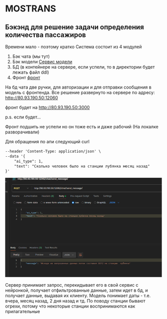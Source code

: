 # MOSTRANS

## Бэкэнд для решение задачи определения количества пассажиров

Времени мало - поэтому кратко
Система состоит из 4 модулей
1. Бэк чата (мы тут)
2. Бэк модели [Сервис модели](https://github.com/senorUVE/mostrans_data/tree/main)
3. БД   (в контейнере на сервере, если успели, то в директории будет лежать файл ddl)
4. Фронт [фронт](https://github.com/tommanah/brigada)

На бд чата две ручки, для авторизации и для отправки сообщения в модель с фронтенда. 
Все решение развернуто на сервере по адресу:
http://80.93.190.50:12060

фронт будет на 
http://80.93.190.50:3000

p.s. если будет...

Фронт подшить не успели но он тоже есть и даже рабочий (На локалке разворачивали)

Для обращения по апи следующий curl 
```curl --location 'http://80.93.190.50:12062/chat/send_message/' \
--header 'Content-Type: application/json' \
--data '{
    "ai_type": 1,
    "text": "Сколько человек было на станции лубянка месяц назад"
}'
```
![alt text](image.png)

Сервер принимает запрос, перекидывает его в свой сервис с нейронкой, получает отфильтрованные данные, затем идет в бд, и получает данные, выдавая их клиенту.
Модель понимает даты - т.е. вчера, месяц назад, 2 дня назад и тд. По поводу станции бывают огрехи, потому что некоторые станции воспринимаются как прилагательные